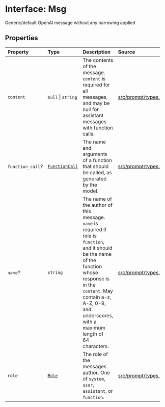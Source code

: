 # Interface: Msg

Generic/default OpenAI message without any narrowing applied

## Properties

| Property | Type | Description | Source |
| :------ | :------ | :------ | :------ |
| `content` | `null` \| `string` | The contents of the message. `content` is required for all messages, and may be null for assistant messages with function calls. | [src/prompt/types.ts:49](https://github.com/dexaai/llm-tools/blob/5018eae/src/prompt/types.ts#L49) |
| `function_call`? | [`FunctionCall`](../namespaces/Msg/type-aliases/FunctionCall.md) | The name and arguments of a function that should be called, as generated by the model. | [src/prompt/types.ts:53](https://github.com/dexaai/llm-tools/blob/5018eae/src/prompt/types.ts#L53) |
| `name`? | `string` | The name of the author of this message. `name` is required if role is<br />`function`, and it should be the name of the function whose response is in the<br />`content`. May contain a-z, A-Z, 0-9, and underscores, with a maximum length of<br />64 characters. | [src/prompt/types.ts:60](https://github.com/dexaai/llm-tools/blob/5018eae/src/prompt/types.ts#L60) |
| `role` | [`Role`](../namespaces/Msg/type-aliases/Role.md) | The role of the messages author. One of `system`, `user`, `assistant`, or `function`. | [src/prompt/types.ts:51](https://github.com/dexaai/llm-tools/blob/5018eae/src/prompt/types.ts#L51) |
